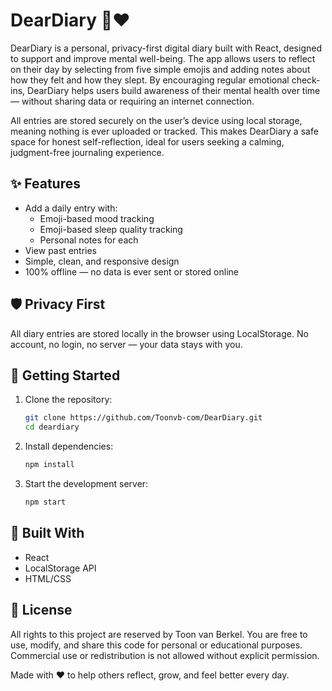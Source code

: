 # DearDiary 📖❤️
DearDiary is a personal, privacy-first digital diary built with React, designed to support and improve mental well-being. The app allows users to reflect on their day by selecting from five simple emojis and adding notes about how they felt and how they slept. By encouraging regular emotional check-ins, DearDiary helps users build awareness of their mental health over time — without sharing data or requiring an internet connection.

All entries are stored securely on the user’s device using local storage, meaning nothing is ever uploaded or tracked. This makes DearDiary a safe space for honest self-reflection, ideal for users seeking a calming, judgment-free journaling experience.

## ✨ Features

- Add a daily entry with:
  - Emoji-based mood tracking
  - Emoji-based sleep quality tracking
  - Personal notes for each
- View past entries
- Simple, clean, and responsive design
- 100% offline — no data is ever sent or stored online

## 🛡️ Privacy First

All diary entries are stored locally in the browser using LocalStorage. No account, no login, no server — your data stays with you.

## 🚀 Getting Started

1. Clone the repository:
   ```bash
   git clone https://github.com/Toonvb-com/DearDiary.git
   cd deardiary
   ```

2. Install dependencies:
   ```bash
   npm install
    ```
3. Start the development server:
   ```bash
   npm start
   ```
## 🔧 Built With
- React
- LocalStorage API
- HTML/CSS

## 📜 License
All rights to this project are reserved by Toon van Berkel.
You are free to use, modify, and share this code for personal or educational purposes.
Commercial use or redistribution is not allowed without explicit permission.

Made with ❤️ to help others reflect, grow, and feel better every day.
